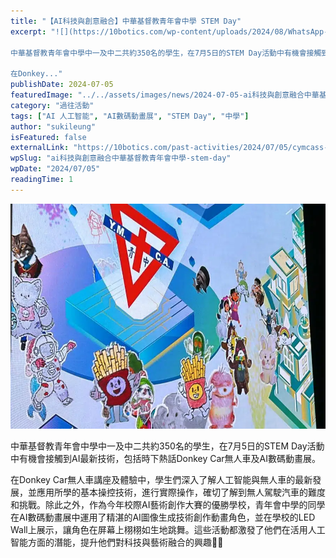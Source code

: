 ```yaml
---
title: "【AI科技與創意融合】中華基督教青年會中學 STEM Day"
excerpt: "![](https://10botics.com/wp-content/uploads/2024/08/WhatsApp-Image-2024-07-05-at-9.37.00-AM.jpeg)

中華基督教青年會中學中一及中二共約350名的學生，在7月5日的STEM Day活動中有機會接觸到AI最新技術，包括時下熱話Donkey Car無人車及AI數碼動畫展。

在Donkey..."
publishDate: 2024-07-05
featuredImage: "../../assets/images/news/2024-07-05-ai科技與創意融合中華基督教青年會中學-stem-day/image1.jpeg"
category: "過往活動"
tags: ["AI 人工智能", "AI數碼動畫展", "STEM Day", "中學"]
author: "sukileung"
isFeatured: false
externalLink: "https://10botics.com/past-activities/2024/07/05/cymcass-stem-day/"
wpSlug: "ai科技與創意融合中華基督教青年會中學-stem-day"
wpDate: "2024/07/05"
readingTime: 1
---
```


![](../../assets/images/news/2024-07-05-ai科技與創意融合中華基督教青年會中學-stem-day/image1.jpeg)

中華基督教青年會中學中一及中二共約350名的學生，在7月5日的STEM Day活動中有機會接觸到AI最新技術，包括時下熱話Donkey Car無人車及AI數碼動畫展。

在Donkey Car無人車講座及體驗中，學生們深入了解人工智能與無人車的最新發展，並應用所學的基本操控技術，進行實際操作，確切了解到無人駕駛汽車的難度和挑戰。除此之外，作為今年校際AI藝術創作大賽的優勝學校，青年會中學的同學在AI數碼動畫展中運用了精湛的AI圖像生成技術創作動畫角色，並在學校的LED Wall上展示，讓角色在屏幕上栩栩如生地跳舞。這些活動都激發了他們在活用人工智能方面的潛能，提升他們對科技與藝術融合的興趣🎨💡